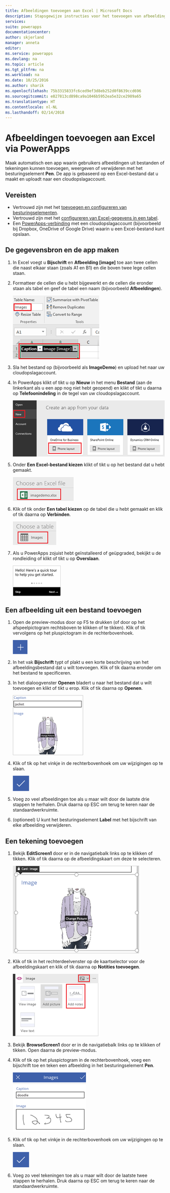 ```yaml
---
title: Afbeeldingen toevoegen aan Excel | Microsoft Docs
description: Stapsgewijze instructies voor het toevoegen van afbeeldingsbestanden en pentekeningen aan Excel in een cloudopslagaccount
services: 
suite: powerapps
documentationcenter: 
author: skjerland
manager: anneta
editor: 
ms.service: powerapps
ms.devlang: na
ms.topic: article
ms.tgt_pltfrm: na
ms.workload: na
ms.date: 10/25/2016
ms.author: sharik
ms.openlocfilehash: 75b3315833fc6ced9ef3d8eb252d0f8639ccd696
ms.sourcegitcommit: e827813cd898ca9a1046b5952ea5e32ce2989a65
ms.translationtype: HT
ms.contentlocale: nl-NL
ms.lasthandoff: 02/14/2018
---
```

# <a name="add-images-to-excel-from-powerapps"></a>Afbeeldingen toevoegen aan Excel via PowerApps
Maak automatisch een app waarin gebruikers afbeeldingen uit bestanden of tekeningen kunnen toevoegen, weergeven of verwijderen met het besturingselement **Pen**. De app is gebaseerd op een Excel-bestand dat u maakt en uploadt naar een cloudopslagaccount.

## <a name="prerequisites"></a>Vereisten

* Vertrouwd zijn met het [toevoegen en configureren van besturingselementen](add-configure-controls.md).
* Vertrouwd zijn met het [configureren van Excel-gegevens in een tabel](https://support.office.com/article/Format-an-Excel-table-6789619F-C889-495C-99C2-2F971C0E2370?ui=en-US&rs=en-US&ad=US).
* Een [PowerApps-verbinding](add-data-connection.md) met een cloudopslagaccount (bijvoorbeeld bij Dropbox, OneDrive of Google Drive) waarin u een Excel-bestand kunt opslaan.

## <a name="create-the-data-source-and-the-app"></a>De gegevensbron en de app maken
1. In Excel voegt u **Bijschrift** en **Afbeelding [image]** toe aan twee cellen die naast elkaar staan (zoals A1 en B1) en die boven twee lege cellen staan.
2. Formatteer de cellen die u hebt bijgewerkt en de cellen die eronder staan als tabel en geef de tabel een naam (bijvoorbeeld **Afbeeldingen**).
   
    ![Een tabel maken](./media/add-images-to-excel/create-table.png)
3. Sla het bestand op (bijvoorbeeld als **ImageDemo**) en upload het naar uw cloudopslagaccount.
4. In PowerApps klikt of tikt u op **Nieuw** in het menu **Bestand** (aan de linkerkant als u een app nog niet hebt geopend) en klikt of tikt u daarna op **Telefoonindeling** in de tegel van uw cloudopslagaccount.
   
    ![Uw cloudopslagaccount selecteren](./media/add-images-to-excel/select-account.png)
5. Onder **Een Excel-bestand kiezen** klikt of tikt u op het bestand dat u hebt gemaakt.
   
    ![Uw werkmap selecteren](./media/add-images-to-excel/select-workbook.png)
6. Klik of tik onder **Een tabel kiezen** op de tabel die u hebt gemaakt en klik of tik daarna op **Verbinden**.
   
    ![Uw tabel selecteren](./media/add-images-to-excel/select-table.png)
7. Als u PowerApps zojuist hebt geïnstalleerd of geüpgraded, bekijkt u de rondleiding of klikt of tikt u op **Overslaan**.
   
    ![Eerste scherm van de rondleiding](./media/add-images-to-excel/quick-tour.png)

## <a name="add-an-image-from-a-file"></a>Een afbeelding uit een bestand toevoegen
1. Open de preview-modus door op F5 te drukken (of door op het afspeelpictogram rechtsboven te klikken of te tikken). Klik of tik vervolgens op het pluspictogram in de rechterbovenhoek.
   
    ![Pluspictogram](./media/add-images-to-excel/plus-icon.png)
2. In het vak **Bijschrift** typt of plakt u een korte beschrijving van het afbeeldingsbestand dat u wilt toevoegen. Klik of tik daarna eronder om het bestand te specificeren.
3. In het dialoogvenster **Openen** bladert u naar het bestand dat u wilt toevoegen en klikt of tikt u erop. Klik of tik daarna op **Openen**.
   
    ![Een bijschrift en een afbeelding toevoegen](./media/add-images-to-excel/add-image.png)
4. Klik of tik op het vinkje in de rechterbovenhoek om uw wijzigingen op te slaan.
   
    ![Wijzigingen opslaan](./media/add-images-to-excel/checkmark-icon.png)
5. Voeg zo veel afbeeldingen toe als u maar wilt door de laatste drie stappen te herhalen. Druk daarna op ESC om terug te keren naar de standaardwerkruimte.
6. (optioneel) U kunt het besturingselement **Label** met het bijschrift van elke afbeelding verwijderen.

## <a name="add-a-drawing"></a>Een tekening toevoegen
1. Bekijk **EditScreen1** door er in de navigatiebalk links op te klikken of tikken. Klik of tik daarna op de afbeeldingskaart om deze te selecteren.
   
    ![Een afbeeldingskaart selecteren](./media/add-images-to-excel/select-card.png)
2. Klik of tik in het rechterdeelvenster op de kaartselector voor de afbeeldingskaart en klik of tik daarna op **Notities toevoegen**.
   
    ![Notities toevoegen](./media/add-images-to-excel/add-notes.png)
3. Bekijk **BrowseScreen1** door er in de navigatiebalk links op te klikken of tikken. Open daarna de preview-modus.
4. Klik of tik op het pluspictogram in de rechterbovenhoek, voeg een bijschrift toe en teken een afbeelding in het besturingselement **Pen**.
   
    ![Een afbeelding tekenen](./media/add-images-to-excel/draw-picture.png)
5. Klik of tik op het vinkje in de rechterbovenhoek om uw wijzigingen op te slaan.
   
    ![Wijzigingen opslaan](./media/add-images-to-excel/checkmark-icon.png)
6. Voeg zo veel tekeningen toe als u maar wilt door de laatste twee stappen te herhalen. Druk daarna op ESC om terug te keren naar de standaardwerkruimte.

